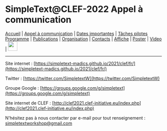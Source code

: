 
# SimpleText@CLEF-2022 Appel à communication

[Accueil](./) | [Appel à communication](./CFP) | [Dates importantes](./dates) | [Tâches pilotes](./tasks)  
[Programme](./program) | [Publications](./publications) | [Organisation](./organisation) | [Contacts](./contacts) | [Affiche](./affiche) | [Poster](./poster) | [Video](./video) | [<img src="../EN.png" width="30">](../en/CFP)

---

Site internet : [https://simpletext-madics.github.io/2021/clef/fr/](https://simpletext-madics.github.io/2021/clef/fr/)

Twitter : [https://twitter.com/SimpletextW](https://twitter.com/SimpletextW)

Groupe Google : [https://groups.google.com/g/simpletext](https://groups.google.com/g/simpletext)

Site internet de CLEF : [http://clef2021.clef-initiative.eu/index.php](http://clef2021.clef-initiative.eu/index.php)
 
N'hésitez pas à nous contacter par e-mail pour tout renseignement : [simpletextworkshop@gmail.com](mailto:simpletextworkshop@gmail.com)
